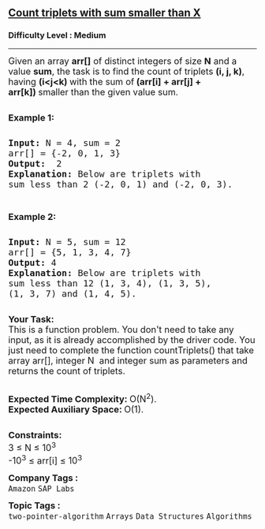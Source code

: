 <h2><a href="https://practice.geeksforgeeks.org/problems/count-triplets-with-sum-smaller-than-x5549/1?page=3&difficulty[]=1&category[]=Arrays&sortBy=submissions">Count triplets with sum smaller than X</a></h2><h3>Difficulty Level : Medium</h3><hr><div class="problems_problem_content__Xm_eO"><p><span style="font-size: 18px;">Given an array <strong>arr[]</strong> of distinct integers of size <strong>N</strong> and a value <strong>sum</strong>, the task is to find the count of triplets <strong>(i, j, k)</strong>, having <strong>(i&lt;j&lt;k)&nbsp;</strong>with the sum of<strong> <strong>(arr[i] + arr[j] + arr[k])</strong>&nbsp;</strong>smaller than the given value sum.</span></p>
<p><br><strong><span style="font-size: 18px;"><strong>Example 1:</strong></span></strong></p>
<pre><strong>
<span style="font-size: 18px;"><strong>Input: </strong></span></strong><span style="font-size: 18px;">N = 4, sum = 2
arr[] = {-2, 0, 1, 3}</span><strong><span style="font-size: 18px;">
<strong>Output:</strong>  </span></strong><span style="font-size: 18px;">2</span><strong><span style="font-size: 18px;">
<strong>Explanation</strong>: </span></strong><span style="font-size: 18px;">Below are triplets with 
sum less than 2 (-2, 0, 1) and (-2, 0, 3). </span>
</pre>
<p>&nbsp;</p>
<p><strong><span style="font-size: 18px;"><strong>Example 2:</strong></span></strong></p>
<pre><strong>
<span style="font-size: 18px;"><strong>Input: </strong></span></strong><span style="font-size: 18px;">N = 5, sum = 12
arr[] = {5, 1, 3, 4, 7}</span><strong><span style="font-size: 18px;">
<strong>Output:</strong> </span></strong><span style="font-size: 18px;">4</span><strong><span style="font-size: 18px;">
<strong>Explanation</strong>: </span></strong><span style="font-size: 18px;">Below are triplets with 
sum less than 12 (1, 3, 4), (1, 3, 5), 
(1, 3, 7) and (1, 4, 5).
</span></pre>
<p><br><strong><span style="font-size: 18px;"><strong>Your Task:</strong></span></strong><br><span style="font-size: 18px;">This is a function problem. You don't need to take any input, as it is already accomplished by the driver code. You just need to complete the function countTriplets() that take array arr[],&nbsp;integer N&nbsp; and integer&nbsp;sum&nbsp;as parameters and returns the count of triplets.</span></p>
<p><br><strong><span style="font-size: 18px;"><strong>Expected Time Complexity:</strong> </span></strong><span style="font-size: 18px;">O(N<sup>2</sup>).</span><br><strong><span style="font-size: 18px;"><strong>Expected Auxiliary Space:</strong> </span></strong><span style="font-size: 18px;">O(1).</span></p>
<div><br><strong><span style="font-size: 18px;"><strong>Constraints:</strong></span></strong><br><span style="font-size: 18px;">3 ≤ N ≤ 10<sup>3</sup></span></div>
<div><span style="font-size: 18px;">-10<sup>3</sup>&nbsp;≤ arr[i]&nbsp;≤ 10<sup>3</sup></span></div></div><p><span style=font-size:18px><strong>Company Tags : </strong><br><code>Amazon</code>&nbsp;<code>SAP Labs</code>&nbsp;<br><p><span style=font-size:18px><strong>Topic Tags : </strong><br><code>two-pointer-algorithm</code>&nbsp;<code>Arrays</code>&nbsp;<code>Data Structures</code>&nbsp;<code>Algorithms</code>&nbsp;